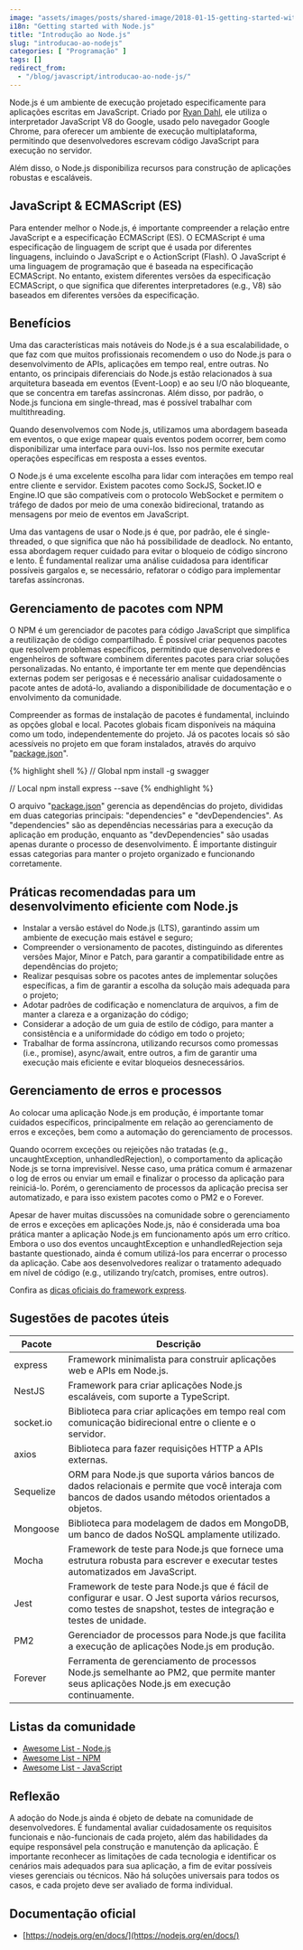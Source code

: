 ```yaml
---
image: "assets/images/posts/shared-image/2018-01-15-getting-started-with-nodejs.jpg"
i18n: "Getting started with Node.js"
title: "Introdução ao Node.js"
slug: "introducao-ao-nodejs"
categories: [ "Programação" ]
tags: []
redirect_from:
  - "/blog/javascript/introducao-ao-node-js/"
---
```

Node.js é um ambiente de execução projetado especificamente para aplicações escritas em JavaScript. Criado por [Ryan Dahl](https://tinyclouds.org/), ele utiliza o interpretador JavaScript V8 do Google, usado pelo navegador Google Chrome, para oferecer um ambiente de execução multiplataforma, permitindo que desenvolvedores escrevam código JavaScript para execução no servidor.

Além disso, o Node.js disponibiliza recursos para construção de aplicações robustas e escaláveis.

## JavaScript & ECMAScript (ES)

Para entender melhor o Node.js, é importante compreender a relação entre JavaScript e a especificação ECMAScript (ES). O ECMAScript é uma especificação de linguagem de script que é usada por diferentes linguagens, incluindo o JavaScript e o ActionScript (Flash). O JavaScript é uma linguagem de programação que é baseada na especificação ECMAScript. No entanto, existem diferentes versões da especificação ECMAScript, o que significa que diferentes interpretadores (e.g., V8) são baseados em diferentes versões da especificação.

## Benefícios

Uma das características mais notáveis do Node.js é a sua escalabilidade, o que faz com que muitos profissionais recomendem o uso do Node.js para o desenvolvimento de APIs, aplicações em tempo real, entre outras. No entanto, os principais diferenciais do Node.js estão relacionados à sua arquitetura baseada em eventos (Event-Loop) e ao seu I/O não bloqueante, que se concentra em tarefas assíncronas. Além disso, por padrão, o Node.js funciona em single-thread, mas é possível trabalhar com multithreading.

Quando desenvolvemos com Node.js, utilizamos uma abordagem baseada em eventos, o que exige mapear quais eventos podem ocorrer, bem como disponibilizar uma interface para ouvi-los. Isso nos permite executar operações específicas em resposta a esses eventos.

O Node.js é uma excelente escolha para lidar com interações em tempo real entre cliente e servidor. Existem pacotes como SockJS, Socket.IO e Engine.IO que são compatíveis com o protocolo WebSocket e permitem o tráfego de dados por meio de uma conexão bidirecional, tratando as mensagens por meio de eventos em JavaScript.

Uma das vantagens de usar o Node.js é que, por padrão, ele é single-threaded, o que significa que não há possibilidade de deadlock. No entanto, essa abordagem requer cuidado para evitar o bloqueio de código síncrono e lento. É fundamental realizar uma análise cuidadosa para identificar possíveis gargalos e, se necessário, refatorar o código para implementar tarefas assíncronas.

## Gerenciamento de pacotes com NPM

O NPM é um gerenciador de pacotes para código JavaScript que simplifica a reutilização de código compartilhado. É possível criar pequenos pacotes que resolvem problemas específicos, permitindo que desenvolvedores e engenheiros de software combinem diferentes pacotes para criar soluções personalizadas. No entanto, é importante ter em mente que dependências externas podem ser perigosas e é necessário analisar cuidadosamente o pacote antes de adotá-lo, avaliando a disponibilidade de documentação e o envolvimento da comunidade.

Compreender as formas de instalação de pacotes é fundamental, incluindo as opções global e local. Pacotes globais ficam disponíveis na máquina como um todo, independentemente do projeto. Já os pacotes locais só são acessíveis no projeto em que foram instalados, através do arquivo "[package.json](https://docs.npmjs.com/getting-started/using-a-package.json)".

{% highlight shell %}
// Global
npm install -g swagger
 
// Local
npm install express --save
{% endhighlight %}

O arquivo "[package.json](https://docs.npmjs.com/getting-started/using-a-package.json)" gerencia as dependências do projeto, divididas em duas categorias principais: "dependencies" e "devDependencies". As "dependencies" são as dependências necessárias para a execução da aplicação em produção, enquanto as "devDependencies" são usadas apenas durante o processo de desenvolvimento. É importante distinguir essas categorias para manter o projeto organizado e funcionando corretamente.

## Práticas recomendadas para um desenvolvimento eficiente com Node.js

- Instalar a versão estável do Node.js (LTS), garantindo assim um ambiente de execução mais estável e seguro;
- Compreender o versionamento de pacotes, distinguindo as diferentes versões Major, Minor e Patch, para garantir a compatibilidade entre as dependências do projeto;
- Realizar pesquisas sobre os pacotes antes de implementar soluções específicas, a fim de garantir a escolha da solução mais adequada para o projeto;
- Adotar padrões de codificação e nomenclatura de arquivos, a fim de manter a clareza e a organização do código;
- Considerar a adoção de um guia de estilo de código, para manter a consistência e a uniformidade do código em todo o projeto;
- Trabalhar de forma assíncrona, utilizando recursos como promessas (i.e., promise), async/await, entre outros, a fim de garantir uma execução mais eficiente e evitar bloqueios desnecessários.

## Gerenciamento de erros e processos

Ao colocar uma aplicação Node.js em produção, é importante tomar cuidados específicos, principalmente em relação ao gerenciamento de erros e exceções, bem como a automação do gerenciamento de processos.

Quando ocorrem exceções ou rejeições não tratadas (e.g., uncaughtException, unhandledRejection), o comportamento da aplicação Node.js se torna imprevisível. Nesse caso, uma prática comum é armazenar o log de erros ou enviar um email e finalizar o processo da aplicação para reiniciá-lo. Porém, o gerenciamento de processos da aplicação precisa ser automatizado, e para isso existem pacotes como o PM2 e o Forever.

Apesar de haver muitas discussões na comunidade sobre o gerenciamento de erros e exceções em aplicações Node.js, não é considerada uma boa prática manter a aplicação Node.js em funcionamento após um erro crítico. Embora o uso dos eventos uncaughtException e unhandledRejection seja bastante questionado, ainda é comum utilizá-los para encerrar o processo da aplicação. Cabe aos desenvolvedores realizar o tratamento adequado em nível de código (e.g., utilizando try/catch, promises, entre outros).

Confira as [dicas oficiais do framework express](http://expressjs.com/pt-br/advanced/best-practice-performance.html).

## Sugestões de pacotes úteis

<div class="table-responsive">
  <table class="table table-hover">
    <thead class="thead-light">
      <tr>
        <th scope="col">Pacote</th>
        <th scope="col">Descrição</th>
      </tr>
    </thead>
    <tbody>
      <tr>
        <td>express</td>
        <td>Framework minimalista para construir aplicações web e APIs em Node.js.</td>
      </tr>
      <tr>
        <td>NestJS</td>
        <td>Framework para criar aplicações Node.js escaláveis, com suporte a TypeScript.</td>
      </tr>
      <tr>
        <td>socket.io</td>
        <td>Biblioteca para criar aplicações em tempo real com comunicação bidirecional entre o cliente e o servidor.</td>
      </tr>
      <tr>
        <td>axios</td>
        <td>Biblioteca para fazer requisições HTTP a APIs externas.</td>
      </tr>
      <tr>
        <td>Sequelize</td>
        <td>ORM para Node.js que suporta vários bancos de dados relacionais e permite que você interaja com bancos de dados usando métodos orientados a objetos.</td>
      </tr>
      <tr>
        <td>Mongoose</td>
        <td>Biblioteca para modelagem de dados em MongoDB, um banco de dados NoSQL amplamente utilizado.</td>
      </tr>
      <tr>
        <td>Mocha</td>
        <td>Framework de teste para Node.js que fornece uma estrutura robusta para escrever e executar testes automatizados em JavaScript.</td>
      </tr>
      <tr>
        <td>Jest</td>
        <td>Framework de teste para Node.js que é fácil de configurar e usar. O Jest suporta vários recursos, como testes de snapshot, testes de integração e testes de unidade.</td>
      </tr>
      <tr>
        <td>PM2</td>
        <td>Gerenciador de processos para Node.js que facilita a execução de aplicações Node.js em produção.</td>
      </tr>
      <tr>
        <td>Forever</td>
        <td>Ferramenta de gerenciamento de processos Node.js semelhante ao PM2, que permite manter seus aplicações Node.js em execução continuamente.</td>
      </tr>
    </tbody>
  </table>
</div>

## Listas da comunidade

- [Awesome List - Node.js](https://github.com/sindresorhus/awesome-nodejs)
- [Awesome List - NPM](https://github.com/sindresorhus/awesome-npm)
- [Awesome List - JavaScript](https://github.com/sorrycc/awesome-javascript)

## Reflexão

A adoção do Node.js ainda é objeto de debate na comunidade de desenvolvedores. É fundamental avaliar cuidadosamente os requisitos funcionais e não-funcionais de cada projeto, além das habilidades da equipe responsável pela construção e manutenção da aplicação. É importante reconhecer as limitações de cada tecnologia e identificar os cenários mais adequados para sua aplicação, a fim de evitar possíveis vieses gerenciais ou técnicos. Não há soluções universais para todos os casos, e cada projeto deve ser avaliado de forma individual.

## Documentação oficial

- [https://nodejs.org/en/docs/](https://nodejs.org/en/docs/)